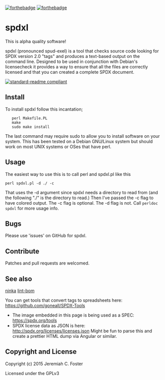 [![forthebadge](https://forthebadge.com/images/badges/no-ragrets.svg)](https://forthebadge.com)
[![forthebadge](https://forthebadge.com/images/badges/compatibility-emacs.svg)](https://forthebadge.com)
# spdxl 

This is alpha quality software!

spdxl (pronounced spud-exel) is a tool that checks source 
code looking for SPDX version 2.0 "tags" and produces a text-based output
on the command line. Designed to be used in conjunction with Debian's licensecheck
it provides a way to ensure that all the files are correctly licensed and that 
you can created a complete SPDX document. 

[![standard-readme compliant](https://img.shields.io/badge/readme%20style-standard-brightgreen.svg?style=flat-square)](https://github.com/RichardLitt/standard-readme)

## Install

To install spdxl follow this incantation;
```
   perl Makefile.PL
   make
   sudo make install
```
The last command may require sudo to allow you to install software on your
system. This has been tested on a Debian GNU/Linux system but should work on most UNIX systems or OSes that have perl.

## Usage
The easiest way to use this is to call perl and spdxl.pl like this
```
perl spdxl.pl -d ./ -c
```
That uses the -d argument since spdxl needs a directory to read from (and the following "./" is the directory to read.) Then I've passed the -c flag to have colored output. The -c flag is optional. The -d flag is not. Call `perldoc spdxl` for more usage info.

## Bugs
Please use 'issues' on GitHub for spdxl.

## Contribute
Patches and pull requests are welcomed.

## See also 
[ninka](https://github.com/dmgerman/ninka)
[lint-bom](https://git.fsfe.org/reuse/bom-nodejs/src/master/src/lint-bom) 

You can get tools that convert tags to spreadsheets here:
https://github.com/goneall/SPDX-Tools

* The image embedded in this page is being used as a SPEC: https://spdx.org/tools
* SPDX license data as JSON is here: http://spdx.org/licenses/licenses.json Might be fun to parse this and create a prettier HTML dump via Angular or similar.

## Copyright and License
Copyright (c) 2015 Jeremiah C. Foster

Licensed under the GPLv3
